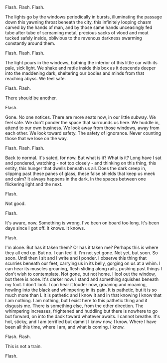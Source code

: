 Flash. Flash. Flash.

The lights go by the windows periodically in bursts, illuminating the passage down this yawning throat beneath the city, this infinitely looping chasm carved by the hands of man, and by those same hands unceasingly fed tube after tube of screaming metal, precious sacks of vlood and meat tucked safely inside, oblivious to the ravenous darkness swarming constantly around them. 

Flash. Flash. Flash.

The light pours in the windows, bathing the interior of this little car with its pale, sick light. We shake and rattle inside this box as it descends deeper into the maddening dark, sheltering our bodies and minds from that reaching abyss. We feel safe.

Flash. Flash.

There should be another.

Flash.

Gone. No one notices. There are more seats now, in our little subway. We feel safe. We don't ponder the space that surrounds us here. We huddle in, attend to our own business. We look away from those windows, away from each other. We look toward safety. The safety of ignorance. Never counting those that we lose on the way.

Flash. Flash. Flash.

Back to normal. It's sated, for now. But what is it? What is it? Long have I sat and pondered, watching - not too closely - and thinking on this thing, this entity, this hunger that dwells beneath us all. Does the dark creep in, slipping past these panes of glass, these false shields that keep us meek and calm? It always happens in the dark. In the spaces between one flickering light and the next.

Flash.

Not good.

Flash. 

It's aware, now. Something is wrong. I've been on board too long. It's been days since I got off. It knows. It knows.

Flash.

I'm alone. But has it taken them? Or has it taken me? Perhaps this is where they all end up. But no. I can feel it. I'm not yet gone. Not yet, but soon. So soon. Until then I sit and I write and I ponder. I observe this thing that scurries beneath our feet, carrying us in its belly, gorging on us at a whim. I can hear its muscles groaning, flesh sliding along rails, pushing past things I don't wish to contemplate. Not gone, but not home. I lool out the window, but there is none. It's darker now. I stand and something squishes beneath my foot. I don't look. I can hear it louder now, groaning and moaning, howling into the black and whimpering in its pain. It is pathetic, but it is so much more than I. It is pathetic and I know it and in that knowing I know that I am nothing. I am nothing, but I exist here to this pathetic thing and it disgusts me. There is something else, from the other direction. The whimpering increases, frightened and huddling but there is nowhere to go but forward, on into the dadk toward whatever awaits. I cannot breathe. It's hot, sticky, and I am terrified but damnit I know now, I know. Where I have been all this time, where I am, and what is coming. I know.

Flash. Flash.

This is not a train.

Flash.